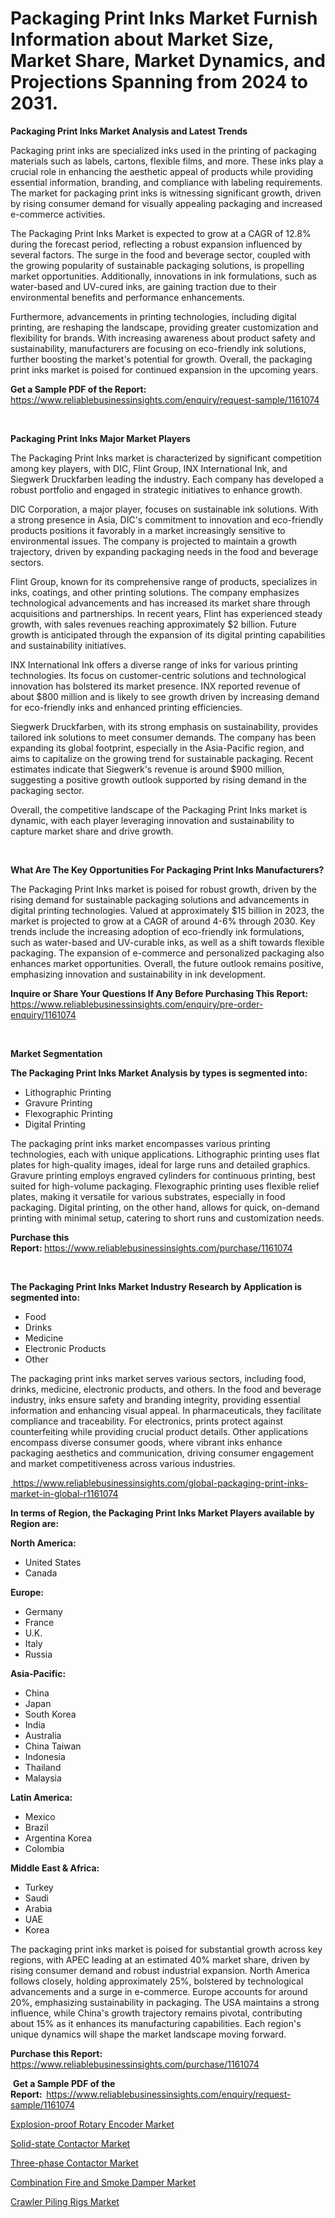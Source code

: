 <p><h1>Packaging Print Inks Market Furnish Information about Market Size, Market Share, Market Dynamics, and Projections Spanning from 2024 to 2031.</h1></p><p><strong>Packaging Print Inks Market Analysis and Latest Trends</strong></p>
<p><p>Packaging print inks are specialized inks used in the printing of packaging materials such as labels, cartons, flexible films, and more. These inks play a crucial role in enhancing the aesthetic appeal of products while providing essential information, branding, and compliance with labeling requirements. The market for packaging print inks is witnessing significant growth, driven by rising consumer demand for visually appealing packaging and increased e-commerce activities.</p><p>The Packaging Print Inks Market is expected to grow at a CAGR of 12.8% during the forecast period, reflecting a robust expansion influenced by several factors. The surge in the food and beverage sector, coupled with the growing popularity of sustainable packaging solutions, is propelling market opportunities. Additionally, innovations in ink formulations, such as water-based and UV-cured inks, are gaining traction due to their environmental benefits and performance enhancements.</p><p>Furthermore, advancements in printing technologies, including digital printing, are reshaping the landscape, providing greater customization and flexibility for brands. With increasing awareness about product safety and sustainability, manufacturers are focusing on eco-friendly ink solutions, further boosting the market's potential for growth. Overall, the packaging print inks market is poised for continued expansion in the upcoming years.</p></p>
<p><strong>Get a Sample PDF of the Report:&nbsp;</strong> <a href="https://www.reliablebusinessinsights.com/enquiry/request-sample/1161074?utm_campaign=1476&utm_medium=2&utm_source=Github&utm_content=ia&utm_term=11102024&utm_id=packaging-print-inks">https://www.reliablebusinessinsights.com/enquiry/request-sample/1161074</a></p>
<p>&nbsp;</p>
<p><strong>Packaging Print Inks Major Market Players</strong></p>
<p><p>The Packaging Print Inks market is characterized by significant competition among key players, with DIC, Flint Group, INX International Ink, and Siegwerk Druckfarben leading the industry. Each company has developed a robust portfolio and engaged in strategic initiatives to enhance growth.</p><p>DIC Corporation, a major player, focuses on sustainable ink solutions. With a strong presence in Asia, DIC's commitment to innovation and eco-friendly products positions it favorably in a market increasingly sensitive to environmental issues. The company is projected to maintain a growth trajectory, driven by expanding packaging needs in the food and beverage sectors.</p><p>Flint Group, known for its comprehensive range of products, specializes in inks, coatings, and other printing solutions. The company emphasizes technological advancements and has increased its market share through acquisitions and partnerships. In recent years, Flint has experienced steady growth, with sales revenues reaching approximately $2 billion. Future growth is anticipated through the expansion of its digital printing capabilities and sustainability initiatives.</p><p>INX International Ink offers a diverse range of inks for various printing technologies. Its focus on customer-centric solutions and technological innovation has bolstered its market presence. INX reported revenue of about $800 million and is likely to see growth driven by increasing demand for eco-friendly inks and enhanced printing efficiencies.</p><p>Siegwerk Druckfarben, with its strong emphasis on sustainability, provides tailored ink solutions to meet consumer demands. The company has been expanding its global footprint, especially in the Asia-Pacific region, and aims to capitalize on the growing trend for sustainable packaging. Recent estimates indicate that Siegwerk's revenue is around $900 million, suggesting a positive growth outlook supported by rising demand in the packaging sector.</p><p>Overall, the competitive landscape of the Packaging Print Inks market is dynamic, with each player leveraging innovation and sustainability to capture market share and drive growth.</p></p>
<p>&nbsp;</p>
<p><strong>What Are The Key Opportunities For Packaging Print Inks Manufacturers?</strong></p>
<p><p>The Packaging Print Inks market is poised for robust growth, driven by the rising demand for sustainable packaging solutions and advancements in digital printing technologies. Valued at approximately $15 billion in 2023, the market is projected to grow at a CAGR of around 4-6% through 2030. Key trends include the increasing adoption of eco-friendly ink formulations, such as water-based and UV-curable inks, as well as a shift towards flexible packaging. The expansion of e-commerce and personalized packaging also enhances market opportunities. Overall, the future outlook remains positive, emphasizing innovation and sustainability in ink development.</p></p>
<p><strong>Inquire or Share Your Questions If Any Before Purchasing This Report:</strong> <a href="https://www.reliablebusinessinsights.com/enquiry/pre-order-enquiry/1161074?utm_campaign=1476&utm_medium=2&utm_source=Github&utm_content=ia&utm_term=11102024&utm_id=packaging-print-inks">https://www.reliablebusinessinsights.com/enquiry/pre-order-enquiry/1161074</a></p>
<p>&nbsp;</p>
<p><strong>Market Segmentation</strong></p>
<p><strong>The Packaging Print Inks Market Analysis by types is segmented into:</strong></p>
<p><ul><li>Lithographic Printing</li><li>Gravure Printing</li><li>Flexographic Printing</li><li>Digital Printing</li></ul></p>
<p><p>The packaging print inks market encompasses various printing technologies, each with unique applications. Lithographic printing uses flat plates for high-quality images, ideal for large runs and detailed graphics. Gravure printing employs engraved cylinders for continuous printing, best suited for high-volume packaging. Flexographic printing uses flexible relief plates, making it versatile for various substrates, especially in food packaging. Digital printing, on the other hand, allows for quick, on-demand printing with minimal setup, catering to short runs and customization needs.</p></p>
<p><strong>Purchase this Report:&nbsp;</strong><a href="https://www.reliablebusinessinsights.com/purchase/1161074?utm_campaign=1476&utm_medium=2&utm_source=Github&utm_content=ia&utm_term=11102024&utm_id=packaging-print-inks">https://www.reliablebusinessinsights.com/purchase/1161074</a></p>
<p>&nbsp;</p>
<p><strong>The Packaging Print Inks Market Industry Research by Application is segmented into:</strong></p>
<p><ul><li>Food</li><li>Drinks</li><li>Medicine</li><li>Electronic Products</li><li>Other</li></ul></p>
<p><p>The packaging print inks market serves various sectors, including food, drinks, medicine, electronic products, and others. In the food and beverage industry, inks ensure safety and branding integrity, providing essential information and enhancing visual appeal. In pharmaceuticals, they facilitate compliance and traceability. For electronics, prints protect against counterfeiting while providing crucial product details. Other applications encompass diverse consumer goods, where vibrant inks enhance packaging aesthetics and communication, driving consumer engagement and market competitiveness across various industries.</p></p>
<p><a href="https://www.reliablebusinessinsights.com/global-packaging-print-inks-market-in-global-r1161074?utm_campaign=1476&utm_medium=2&utm_source=Github&utm_content=ia&utm_term=11102024&utm_id=packaging-print-inks">&nbsp;https://www.reliablebusinessinsights.com/global-packaging-print-inks-market-in-global-r1161074</a></p>
<p><strong>In terms of Region, the Packaging Print Inks Market Players available by Region are:</strong></p>
<p>
    <p> <strong> North America: </strong>
        <ul>
            <li>United States</li>
            <li>Canada</li>
        </ul>
        </p> 
    <p> <strong> Europe: </strong>
        <ul>
            <li>Germany</li>
            <li>France</li>
            <li>U.K.</li>
            <li>Italy</li>
            <li>Russia</li>
        </ul>
        </p> 
    <p> <strong> Asia-Pacific: </strong>
        <ul>
            <li>China</li>
            <li>Japan</li>
            <li>South Korea</li>
            <li>India</li>
            <li>Australia</li>
            <li>China Taiwan</li>
            <li>Indonesia</li>
            <li>Thailand</li>
            <li>Malaysia</li>
        </ul>
        </p> 
    <p> <strong> Latin America: </strong>
        <ul>
            <li>Mexico</li>
            <li>Brazil</li>
            <li>Argentina Korea</li>
            <li>Colombia</li>
        </ul>
        </p> 
    <p> <strong> Middle East & Africa: </strong>
        <ul>
            <li>Turkey</li>
            <li>Saudi</li>
            <li>Arabia</li>
            <li>UAE</li>
            <li>Korea</li>
        </ul>
    </p>
    </p>
<p><p>The packaging print inks market is poised for substantial growth across key regions, with APEC leading at an estimated 40% market share, driven by rising consumer demand and robust industrial expansion. North America follows closely, holding approximately 25%, bolstered by technological advancements and a surge in e-commerce. Europe accounts for around 20%, emphasizing sustainability in packaging. The USA maintains a strong influence, while China's growth trajectory remains pivotal, contributing about 15% as it enhances its manufacturing capabilities. Each region's unique dynamics will shape the market landscape moving forward.</p></p>
<p><strong>Purchase this Report: </strong><a href="https://www.reliablebusinessinsights.com/purchase/1161074?utm_campaign=1476&utm_medium=2&utm_source=Github&utm_content=ia&utm_term=11102024&utm_id=packaging-print-inks">https://www.reliablebusinessinsights.com/purchase/1161074</a></p>
<p>&nbsp;<strong>Get a Sample PDF of the Report:&nbsp;&nbsp;</strong><a href="https://www.reliablebusinessinsights.com/enquiry/request-sample/1161074?utm_campaign=1476&utm_medium=2&utm_source=Github&utm_content=ia&utm_term=11102024&utm_id=packaging-print-inks">https://www.reliablebusinessinsights.com/enquiry/request-sample/1161074</a></p>
<p><strong></strong></p>
<p><p><a href="https://www.linkedin.com/pulse/strategic-forecast-explosion-proof-rotary-encoder-market-f78ye?utm_campaign=1476&utm_medium=2&utm_source=Github&utm_content=ia&utm_term=11102024&utm_id=packaging-print-inks">Explosion-proof Rotary Encoder Market</a></p><p><a href="https://www.linkedin.com/pulse/strategic-market-insights-global-solid-state-contactor-r3hee?utm_campaign=1476&utm_medium=2&utm_source=Github&utm_content=ia&utm_term=11102024&utm_id=packaging-print-inks">Solid-state Contactor Market</a></p><p><a href="https://www.linkedin.com/pulse/opportunities-challenges-three-phase-contactor-market-jrtre?utm_campaign=1476&utm_medium=2&utm_source=Github&utm_content=ia&utm_term=11102024&utm_id=packaging-print-inks">Three-phase Contactor Market</a></p><p><a href="https://www.linkedin.com/pulse/combination-fire-smoke-damper-market-size-share-analysis-olbff?utm_campaign=1476&utm_medium=2&utm_source=Github&utm_content=ia&utm_term=11102024&utm_id=packaging-print-inks">Combination Fire and Smoke Damper Market</a></p><p><a href="https://www.linkedin.com/pulse/emerging-opportunities-challenges-global-crawler-piling-rcxqf?utm_campaign=1476&utm_medium=2&utm_source=Github&utm_content=ia&utm_term=11102024&utm_id=packaging-print-inks">Crawler Piling Rigs Market</a></p></p>